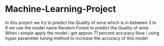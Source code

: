 # Machine-Learning-Project

In this project we try to predict the Quality of wine which is in between 3 to 8
we use the model name Random Forest to predict the Quality of wine 
When i simple apply the model i get approx 71 percent accuracy
Now i using hyper parameter tuning method to increase the accuracy of this model
